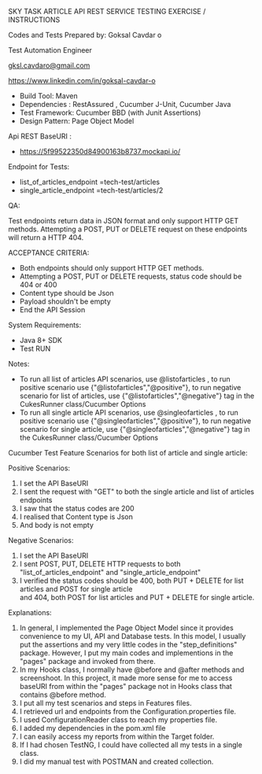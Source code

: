 SKY TASK ARTICLE API REST SERVICE TESTING EXERCISE / INSTRUCTIONS

Codes and Tests Prepared by: Goksal Cavdar o

Test Automation Engineer

gksl.cavdaro@gmail.com

https://www.linkedin.com/in/goksal-cavdar-o

- Build Tool: Maven 
- Dependencies : RestAssured , Cucumber J-Unit, Cucumber Java
- Test Framework: Cucumber BBD (with Junit Assertions)
- Design Pattern: Page Object Model


Api REST BaseURI :
- https://5f99522350d84900163b8737.mockapi.io/

Endpoint for Tests:
- list_of_articles_endpoint =tech-test/articles
- single_article_endpoint =tech-test/articles/2

QA:

Test endpoints return data in JSON format and only support HTTP GET methods.
Attempting a POST, PUT or DELETE request on these endpoints will return a HTTP 404.

ACCEPTANCE CRITERIA:

- Both endpoints should only support HTTP GET methods. 
- Attempting a POST, PUT or DELETE requests, status code should be 404 or 400
- Content type should be Json
- Payload shouldn't be empty
- End the API Session

System Requirements:

- Java 8+ SDK
- Test RUN

Notes: 

- To run all list of articles API scenarios, use @listofarticles , to run positive scenario use {"@listofarticles","@positive"},
  to run negative scenario for list of articles, use {"@listofarticles","@negative"} tag in the CukesRunner class/Cucumber Options
- To run all single article API scenarios, use @singleofarticles , to run positive scenario use {"@singleofarticles","@positive"},
  to run negative scenario for single article, use {"@singleofarticles","@negative"} tag in the CukesRunner class/Cucumber Options

Cucumber Test Feature Scenarios for both list of article and single article:

Positive Scenarios:
1) I set the API BaseURI 
2) I sent the request with "GET" to both the single article and list of articles endpoints
3) I saw that the status codes are 200 
4) I realised that Content type is Json
5) And body is not empty

Negative Scenarios:
1) I set the API BaseURI 
2) I sent POST, PUT, DELETE HTTP requests to both "list_of_articles_endpoint" and "single_article_endpoint"
3) I verified the status codes should be 400, both PUT + DELETE for list articles and POST for single article  
   and 404, both POST for list articles and PUT + DELETE for single article.
   
Explanations: 
1) In general, I implemented the Page Object Model since it provides convenience to my UI, API and Database tests. In this model, 
   I usually put the assertions and my very little codes in the "step_definitions" package. 
   However, I put my main codes and implementions in the "pages" package and invoked from there. 
2) In my Hooks class, I normally have @before and @after methods and screenshoot. In this project, it made more sense for me to access
   baseURI from within the "pages" package not in Hooks class that contains @before method. 
3) I put all my test scenarios and steps in Features files.
4) I retrieved url and endpoints from the Configuration.properties file.
5) I used ConfigurationReader class to reach my properties file.
6) I added my dependencies in the pom.xml file
7) I can easily access my reports from within the Target folder.
8) If I had chosen TestNG, I could have collected all my tests in a single class. 
9) I did my manual test with POSTMAN and created collection.    
   
